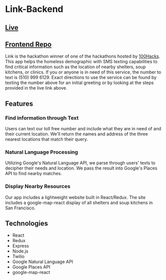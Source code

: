 # Link-Backend
## [Live](txtlink.org)
## [Frontend Repo](https://github.com/jeffreychuc/Link-Frontend)
Link is the hackathon winner of one of the hackathons hosted by [100Hacks](http://100hacks.net/).
This app helps the homeless demographic with SMS texting capabilities to find critical information such as the location of nearby shelters, soup kitchens, or clinics. If you or anyone is in need of this service, the number to text is (510) 999 6129. Exact directions to use the service can be found by texting the number above for an initial greeting or by looking at the steps provided in the live link above.
## Features
### Find information through Text
Users can text our toll free number and include what they are in need of and their current location. We'll return the names and address of the three nearest locations that match their query.

### Natural Language Processing
Utilizing Google's Natural Language API, we parse through users' texts to decipher their needs and location. We pass the result into Google's Places API to find nearby matches.

### Display Nearby Resources
Our app includes a lightweight website built in React/Redux. The site includes a google-map-react display of all shelters and soup kitchens in San Francisco.

## Technologies
* React
* Redux
* Express
* Node.js
* Twilio
* Google Natural Language API
* Google Places API
* google-map-react
